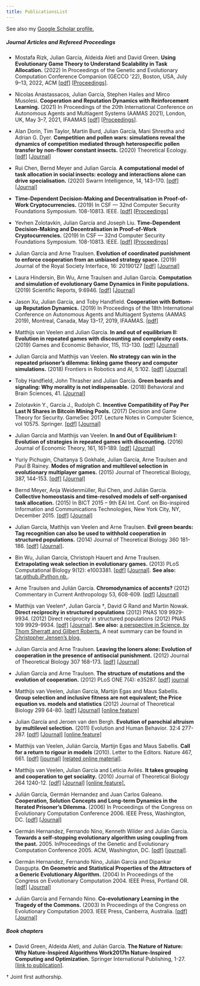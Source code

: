 ```yaml
---
title: PublicationsList
---
```


See also my [Google Scholar profile.](https://scholar.google.com.au/citations?hl=en&user=nWHuAL4AAAAJ&view_op=list_works&sortby=pubdate)

##### Journal Articles and Refereed Proceedings

- Mostafa Rizk, Julian García, Aldeida Aleti and David Green. **Using Evolutionary Game Theory to Understand Scalability in Task Allocation.** (2022) In Proceedings of the Genetic and Evolutionary Computation Conference Companion (GECCO '22), Boston, USA, July 9–13, 2022, ACM [[pdf]](https://www.dropbox.com/s/oha3wfo85one04p/3520304.3529073.pdf?dl=0) [[Proceedings]](https://dl.acm.org/doi/10.1145/3520304.3529073). 

- Nicolas Anastassacos, Julian García, Stephen Hailes and Mirco Musolesi. **Cooperation and Reputation Dynamics with Reinforcement Learning.** (2021) In Proceedings of the 20th International Conference on Autonomous Agents and Multiagent Systems (AAMAS 2021), London, UK, May 3–7, 2021, IFAAMAS [[pdf]](https://www.dropbox.com/s/nzkvqmv63rmedfl/p115.pdf?dl=0) [[Proceedings]](https://dl.acm.org/doi/10.5555/3463952.3463972).

- Alan Dorin, Tim Taylor, Martin Burd, Julian García, Mani Shrestha and Adrian G. Dyer. **Competition and pollen wars: simulations reveal the dynamics of competition mediated through heterospecific pollen transfer by non-flower constant insects.** (2020) Theoretical Ecology. [[pdf]](https://www.dropbox.com/s/cqcg9u8mx75n1dm/Dorin2020_Article_CompetitionAndPollenWarsSimula.pdf?dl=1) [[Journal]](https://doi.org/10.1007/s12080-020-00490-7)

- Rui Chen, Bernd Meyer and Julian García. **A computational model of task allocation in social insects: ecology and interactions alone can drive specialisation.** (2020) Swarm Intelligence, 14, 143–170. [[pdf]](/static/5f938e8c63505d4417b19051c76dfd0a/Chen_et_al-2020-Swarm_Intelligence.pdf) [[Journal]](https://link.springer.com/article/10.1007/s11721-020-00180-4)

- **Time-Dependent Decision-Making and Decentralisation in Proof-of-Work Cryptocurrencies.** (2019) In CSF — 32nd Computer Security Foundations Symposium. 108-10813. IEEE. [[pdf]](/static/7caa65d546fea70a3ec29f3cceace107/8823663.pdf) [[Proceedings]](https://ieeexplore.ieee.org/abstract/document/8823663)

- Yevhen Zolotavkin, Julian García and Joseph Liu. **Time-Dependent Decision-Making and Decentralisation in Proof-of-Work Cryptocurrencies.** (2019) In CSF — 32nd Computer Security Foundations Symposium. 108-10813. IEEE. [[pdf]](/static/7caa65d546fea70a3ec29f3cceace107/99.pdf) [[Proceedings]](https://ieeexplore.ieee.org/abstract/document/8823663)

- Julian García and Arne Traulsen. **Evolution of coordinated punishment to enforce cooperation from an unbiased strategy space.** (2019) Journal of the Royal Society Interface, 16: 20190127 [[pdf]](/static/dadac64a259c27bfbe3227b0ac835034/rsif20190127.pdf) [[Journal]](https://royalsocietypublishing.org/doi/10.1098/rsif.2019.0127)

- Laura Hindersin, Bin Wu, Arne Traulsen and Julian García. **Computation and simulation of evolutionary Game Dynamics in Finite populations.** (2019) Scientific Reports, 9:6946. [[pdf]](/static/720a7be8d6684cfdcc8ff73019098f3f/23.pdf) [[Journal]]()

- Jason Xu, Julian García, and Toby Handfield. **Cooperation with Bottom-up Reputation Dynamics.** (2019) In Proceedings of the 18th International Conference on Autonomous Agents and Multiagent Systems (AAMAS 2019), Montreal, Canada, May 13–17, 2019, IFAAMAS. [[pdf]](/static/fc3c123267bd9dff67a5d2be4d6f73a5/22.pdf)

- Matthijs van Veelen and Julian García. **In and out of equilibrium II: Evolution in repeated games with discounting and complexity costs.** (2019) Games and Economic Behavior, 115, 113-130. [[pdf]](/static/4aeefac4ccd85f303b9a9044fb2c6680/21.pdf) [[Journal]](https://www.sciencedirect.com/science/article/abs/pii/S0899825619300314)

- Julian García and Matthijs van Veelen. **No strategy can win in the repeated prisoner’s dilemma: linking game theory and computer simulations.** (2018) Frontiers in Robotics and AI, 5:102. [[pdf]](/static/f09fc3ecfb6bd93330c9060fb82447b6/20.pdf) [[Journal]](https://www.frontiersin.org/articles/10.3389/frobt.2018.00102/full)

- Toby Handfield, John Thrasher and Julian García. **Green beards and signaling: Why morality is not indispensable.** (2018) Behavioral and Brain Sciences, 41. [[Journal]](https://www.cambridge.org/core/journals/behavioral-and-brain-sciences/article/green-beards-and-signaling-why-morality-is-not-indispensable/D1415D676AE143EE4B72FB06F18D4EE5/core-reader#)

- Zolotavkin Y., García J., Rudolph C. **Incentive Compatibility of Pay Per Last N Shares in Bitcoin Mining Pools.** (2017) Decision and Game Theory for Security. GameSec 2017. Lecture Notes in Computer Science, vol 10575. Springer. [[pdf]](/static/39963ba78197f7351eba3f05b12b948e/19.pdf) [[Journal]](https://link.springer.com/chapter/10.1007/978-3-319-68711-7_2)

- Julian García and Matthijs van Veelen. **In and Out of Equilibrium I: Evolution of strategies in repeated games with discounting.** (2016) Journal of Economic Theory, 161, 161-189. [[pdf]](/static/1277ed72b184b4f3e9e10e05561a9d15/15.pdf) [[Journal]](https://www.sciencedirect.com/science/article/abs/pii/S002205311500201X)

- Yuriy Pichugin, Chaitanya S Gokhale, Julian García, Arne Traulsen and Paul B Rainey. **Modes of migration and multilevel selection in evolutionary multiplayer games.** (2015) Journal of Theoretical Biology, 387, 144-153. [[pdf]](/static/ea752af12a28d0af9702cda4f9e8f6bc/14.pdf) [[Journal]](https://monashuni.okta.com/app/monashuniversity_ezproxy_1/exk1lfeqvipGvmNj72p7/sso/saml)

- Bernd Meyer, Anja Weidenmüller, Rui Chen, and Julián García. **Collective homeostasis and time-resolved models of self-organised task allocation.** (2015) In BICT 2015 – 9th EAI Int. Conf. on Bio-inspired Information and Communications Technologies, New York City, NY, December 2015. [[pdf]](/static/1e3e30c4db02eb5c1447fd2477a8e988/17.pdf) [[Journal]](https://dl.acm.org/doi/10.4108/eai.3-12-2015.2262459)

- Julian García, Matthijs van Veelen and Arne Traulsen. **Evil green beards: Tag recognition can also be used to withhold cooperation in structured populations.** (2014) Journal of Theoretical Biology 360 181-186. [[pdf]](/static/69b1040444f5e530cb391b0b36799f93/13.pdf) [[Journal]](https://linkinghub.elsevier.com/retrieve/pii/S0022519314003956).

- Bin Wu, Julian García, Christoph Hauert and Arne Traulsen. **Extrapolating weak selection in evolutionary games.** (2013) PLoS Computational Biology 9(12): e1003381. [[pdf]](/static/69b1040444f5e530cb391b0b36799f93/12.pdf) [[Journal]](https://journals.plos.org/ploscompbiol/article?id=10.1371/journal.pcbi.1003381). **See also:** [tar.](http://dx.doi.org/10.6084/m9.figshare.814470)[github.](https://github.com/juliangarcia/ews)[iPython nb.](http://nbviewer.ipython.org/github/juliangarcia/ews/blob/master/notebook.ipynb).

- Arne Traulsen and Julián García. **Chromodynamics of accents?** (2012) Commentary in Current Anthropology 53, 608-609. [[pdf]](/static/9d2f97ef94e72fc84281db0dce6050d8/16.pdf) [[Journal]](http://www.jstor.org/stable/10.1086/667654)

- Matthijs van Veelen†, Julian García †, David G Rand and Martin Nowak. **Direct reciprocity in structured populations** (2012) PNAS 109 9929-9934. (2012) Direct reciprocity in structured populations (2012) PNAS 109 9929-9934. [[pdf]](/static/042e6c1acfc6d9f08e272fce11f258d3/11.pdf) [[Journal]](https://www.pnas.org/content/109/25/9929.abstract). **See also:** [a perspective in Science, by Thom Sherratt and Gilbert Roberts.](https://science.sciencemag.org/content/337/6100/1304.full) A neat summary can be found in [Christopher Jensen’s blog.](http://www.christopherxjjensen.com/2012/06/12/pnas-paper-explores-the-role-of-population-structure-in-facilitating-reciprocity/)

- Julian García and Arne Traulsen. **Leaving the loners alone: Evolution of cooperation in the presence of antisocial punishment.** (2012) Journal of Theoretical Biology 307 168-173. [[pdf]](/static/e728c1d82080f3e85c12d99458cac34e/10.pdf) [[Journal]](https://www.sciencedirect.com/science/article/abs/pii/S0022519312002457?via%3Dihub)

- Julian García and Arne Traulsen. **The structure of mutations and the evolution of cooperation.** (2012) PLoS ONE 7(4): e35287. [[pdf]](/static/0326e2bea7e3ede574a872143bb154ee/09.pdf) [journal](http://www.plosone.org/article/info%3Adoi%2F10.1371%2Fjournal.pone.0035287)

- Matthijs van Veelen, Julian García, Martijn Egas and Maus Sabellis. **Group selection and inclusive fitness are not equivalent; the Price equation vs. models and statistics** (2012) Journal of Theoretical Biology 299 64-80. [[pdf]](/static/906ca177e4ba0bdfb624f259dd16e183/08.pdf) [[Journal]](https://www.sciencedirect.com/science/article/abs/pii/S0022519311003754) [[online feature]](http://evolutionandgames.nl/wiki/index.php?title=Parochialism)

- Julian García and Jeroen van den Bergh. **Evolution of parochial altruism by multilevel selection.** (2011) Evolution and Human Behavior. 32:4 277-287. [[pdf]](/static/46040d1395681a48c8afb7f3fc51b004/07.pdf) [[Journal]](https://www.nature.com/articles/467661d.pdf) [[online feature]](http://evolutionandgames.nl/wiki/index.php?title=Parochialism)

- Matthijs van Veelen, Julián García, Martijn Egas and Maus Sabellis. **Call for a return to rigour in models** (2010). Letter to the Editors. Nature 467, 661. [[pdf]](/static/6321cca6a8837c55a1a717304683b4d6/05.pdf) [[journal]](http://www.nature.com/nature/journal/v467/n7316/pdf/467661d.pdf) [[related online material]](http://evolutionandgames.nl/wiki/index.php?title=Price).

- Matthijs van Veelen, Julian García and Leticia Avilés. **It takes grouping and cooperation to get sociality.** (2010) Journal of Theoretical Biology 264 1240-12. [[pdf]](/static/ed610989eb7ccc18397a1f5fc9601702/06.pdf) [[Journal]](https://www.sciencedirect.com/science/article/abs/pii/S0022519310001189?via%3Dihub) [[online feature].](http://evolutionandgames.nl/wiki/index.php?title=Sociality)

* Julián García, Germán Hernandez and Juan Carlos Galeano. **Cooperation, Solution Concepts and Long-term Dynamics in the Iterated Prisoner’s Dilemma.** (2006) In Proceedings of the Congress on Evolutionary Computation Conference 2006. IEEE Press, Washington, DC. [[pdf]](/static/bb487cb58e26b48dbd2adb77a84a8d09/04.pdf) [[Journal]](https://ieeexplore.ieee.org/document/1688502)

* Germán Hernandez, Fernando Nino, Kenneth Wilder and Julián García. **Towards a self-stopping evolutionary algorithm using coupling from the past.** 2005. InProceedings of the Genetic and Evolutionary Computation Conference 2005. ACM, Washington, DC. [[pdf]](/static/1991b1b04582910d8f60593b7ebce62a/03.pdf) [[journal]](http://dl.acm.org/citation.cfm?id=1068112).

* Germán Hernandez, Fernando Nino, Julián García and Dipankar Dasgupta. **On Geometric and Statistical Properties of the Attractors of a Generic Evolutionary Algorithm.** (2004) In Proceedings of the Congress on Evolutionary Computation 2004. IEEE Press, Portland OR. [[pdf]](/static/88f4c53457474e5d6956e631c8142143/02.pdf) [[Journal]](https://ieeexplore.ieee.org/document/1331039?arnumber=1331039)

* Julián García and Fernando Nino. **Co-evolutionary Learning in the Tragedy of the Commons.** (2003) In Proceedings of the Congress on Evolutionary Computation 2003. IEEE Press, Canberra, Australia. [[pdf]](/static/faeba59ce897a575458b29c0410fe655/01.pdf) [[Journal]](https://ieeexplore.ieee.org/document/1299945?arnumber=1299945)
  <br>

##### Book chapters

- David Green, Aldeida Aleti, and Julián García. **The Nature of Nature: Why Nature-Inspired Algorithms Work2017In Nature-Inspired Computing and Optimization.** Springer International Publishing, 1-27.[[link to publication]](https://link.springer.com/chapter/10.1007/978-3-319-50920-4_1?target=_blank).

† Joint first authorship.

